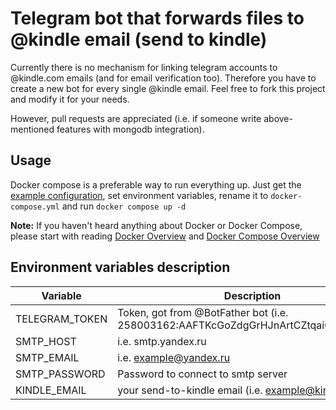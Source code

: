 # Telegram bot that forwards files to @kindle email (send to kindle)
Currently there is no mechanism for linking telegram accounts to @kindle.com emails (and for email verification too). Therefore you have to create a new bot for every single @kindle email. Feel free to fork this project and modify it for your needs.

However, pull requests are appreciated (i.e. if someone write above-mentioned features with mongodb integration).

## Usage
Docker compose is a preferable way to run everything up. Just get the [example configuration](https://gitlab.com/wutiarn/kindle-mailer-bot/blob/master/docker-compose.example.yml), set environment variables, rename it to `docker-compose.yml` and run `docker compose up -d`

**Note:** If you haven't heard anything about Docker or Docker Compose, please start with reading [Docker Overview](https://docs.docker.com/engine/understanding-docker/) and [Docker Compose Overview](https://docs.docker.com/compose/overview/)

## Environment variables description

| Variable            | Description                                                                         |
| ------------------- | ----------------------------------------------------------------------------------- |
| TELEGRAM_TOKEN      | Token, got from @BotFather bot (i.e. 258003162:AAFTKcGoZdgGrHJnArtCZtqaiQ8SiI6VPxw) |
| SMTP_HOST           | i.e. smtp.yandex.ru                                                                 |
| SMTP_EMAIL          | i.e. example@yandex.ru                                                              |
| SMTP_PASSWORD       | Password to connect to smtp server                                                  |
| KINDLE_EMAIL        | your send-to-kindle email (i.e. example@kindle.com)                                 |
